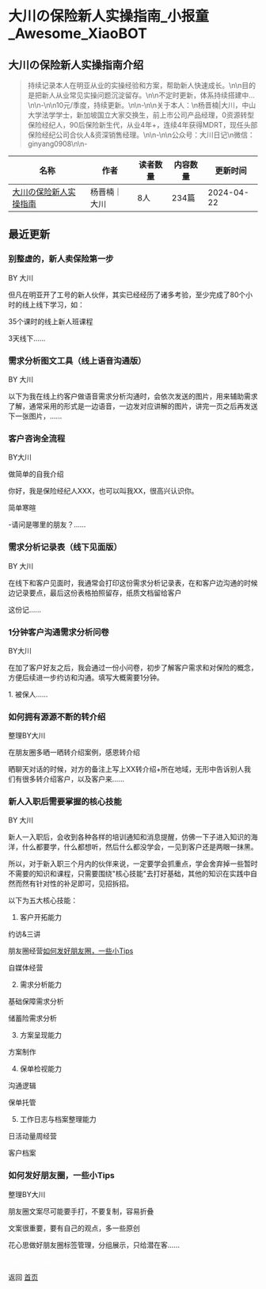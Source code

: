 # 大川の保险新人实操指南_小报童_Awesome_XiaoBOT

## 大川の保险新人实操指南介绍
> 持续记录本人在明亚从业的实操经验和方案，帮助新人快速成长。\n\n目的是把新人从业常见实操问题沉淀留存。\n\n不定时更新，体系持续搭建中…\n\n-\n\n10元/季度，持续更新。\n\n-\n\n关于本人：\n杨晋楠|大川，中山大学法学学士，新加坡国立大家交换生，前上市公司产品经理，0资源转型保险经纪人，90后保险新生代，从业4年+，连续4年获得MDRT，现任头部保险经纪公司合伙人&资深销售经理。\n\n-\n\n公众号：大川日记\n微信：ginyang0908\n\n-  
  


|名称|作者|读者数量|内容数量|更新时间|
|---|---|---|---|---|
|[大川の保险新人实操指南](https://xiaobot.net/p/ginyang0908?refer=0b133df9-27dc-423b-8101-639049001c13)|杨晋楠｜大川|8人|234篇|2024-04-22|

## 最近更新
### 别整虚的，新人卖保险第一步

BY 大川

但凡在明亚开了工号的新人伙伴，其实已经经历了诸多考验，至少完成了80个小时的线上线下学习，如：

35个课时的线上新人班课程

3天线下......

### 需求分析图文工具（线上语音沟通版）

BY 大川

以下为我在线上约客户做语音需求分析沟通时，会依次发送的图片，用来辅助需求了解，通常采用的形式是一边语音，一边发对应讲解的图片，讲完一页之后再发送下一张图片，......

### 客户咨询全流程

BY大川

做简单的自我介绍

你好，我是保险经纪人XXX，也可以叫我XX，很高兴认识你。

简单寒暄

-请问是哪里的朋友？......

### 需求分析记录表（线下见面版）

BY 大川

在线下和客户见面时，我通常会打印这份需求分析记录表，在和客户边沟通的时候边记录要点，最后这份表格拍照留存，纸质文档留给客户

这份记......

### 1分钟客户沟通需求分析问卷

BY大川

在加了客户好友之后，我会通过一份小问卷，初步了解客户需求和对保险的概念，方便后续进一步约访和沟通。填写大概需要1分钟。

1\. 被保人......

### 如何拥有源源不断的转介绍

整理BY大川

在朋友圈多晒一晒转介绍案例，感恩转介绍

晒聊天对话的时候，对方的备注上写上XX转介绍+所在地域，无形中告诉别人我们有很多转介绍客户，以及客户来......

### 新人入职后需要掌握的核心技能

BY 大川

新人一入职后，会收到各种各样的培训通知和消息提醒，仿佛一下子进入知识的海洋，什么都要学，什么都想听，然后什么都没学会，一见到客户还是两眼一抹黑。

所以，对于新入职三个月内的伙伴来说，一定要学会抓重点，学会舍弃掉一些暂时不需要的知识和课程，只需要围绕"核心技能"去打好基础，其他的知识在实践中自然而然有针对性的补足即可，见招拆招。

以下为五大核心技能：

  1. 客户开拓能力

约访&三讲

朋友圈经营[如何发好朋友圈，一些小Tips](https://xiaobot.net/post/e556d23a-69c0-449d-b42f-5fda6de6d2cc)

自媒体经营

  2. 需求分析能力

基础保障需求分析

储蓄险需求分析

  3. 方案呈现能力

方案制作

  4. 保单检视能力

沟通逻辑

保单托管

  5. 工作日志与档案整理能力

日活动量周经营

客户档案

### 如何发好朋友圈，一些小Tips

整理BY大川

朋友圈文案尽可能要手打，不要复制，容易折叠

文案很重要，要有自己的观点，多一些原创

花心思做好朋友圈标签管理，分组展示，只给潜在客......


<a href="https://github.com/Reno9527/awesome-xiaobot" style="color: white; text-decoration: none;">awesome-xiaobot</a>

返回 [首页](../README.md)
